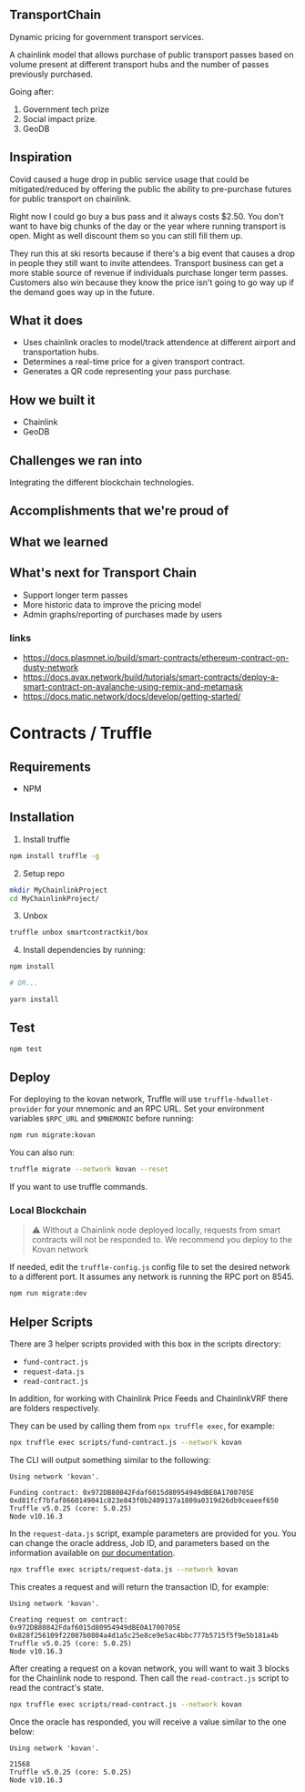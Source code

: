 ## TransportChain

Dynamic pricing for government transport services.

A chainlink model that allows purchase of public transport passes based on volume present at different transport hubs and the number of passes previously purchased.

Going after:

1. Government tech prize
2. Social impact prize.
3. GeoDB

## Inspiration

Covid caused a huge drop in public service usage that could be mitigated/reduced by offering the public the ability to pre-purchase futures for public transport on chainlink.

Right now I could go buy a bus pass and it always costs $2.50.
You don't want to have big chunks of the day or the year where running transport is open. Might as well discount them so you can still fill them up.

They run this at ski resorts because if there's a big event that causes a drop in people they still want to invite attendees. Transport business can get a more stable source of revenue if individuals purchase longer term passes. Customers also win because they know the price isn't going to go way up if the demand goes way up in the future.

## What it does

- Uses chainlink oracles to model/track attendence at different airport and transportation hubs.
- Determines a real-time price for a given transport contract.
- Generates a QR code representing your pass purchase.

## How we built it

- Chainlink
- GeoDB

## Challenges we ran into

Integrating the different blockchain technologies.

## Accomplishments that we're proud of

## What we learned

## What's next for Transport Chain

- Support longer term passes
- More historic data to improve the pricing model
- Admin graphs/reporting of purchases made by users

### links

- https://docs.plasmnet.io/build/smart-contracts/ethereum-contract-on-dusty-network
- https://docs.avax.network/build/tutorials/smart-contracts/deploy-a-smart-contract-on-avalanche-using-remix-and-metamask
- https://docs.matic.network/docs/develop/getting-started/

# Contracts / Truffle

## Requirements

- NPM

## Installation

1. Install truffle

```bash
npm install truffle -g
```

2. Setup repo

```bash
mkdir MyChainlinkProject
cd MyChainlinkProject/
```

3. Unbox

```bash
truffle unbox smartcontractkit/box
```

4. Install dependencies by running:

```bash
npm install

# OR...

yarn install
```

## Test

```bash
npm test
```

## Deploy

For deploying to the kovan network, Truffle will use `truffle-hdwallet-provider` for your mnemonic and an RPC URL. Set your environment variables `$RPC_URL` and `$MNEMONIC` before running:

```bash
npm run migrate:kovan
```

You can also run:

```bash
truffle migrate --network kovan --reset
```

If you want to use truffle commands.

### Local Blockchain

> :warning: Without a Chainlink node deployed locally, requests from smart contracts will not be responded to. We recommend you deploy to the Kovan network

If needed, edit the `truffle-config.js` config file to set the desired network to a different port. It assumes any network is running the RPC port on 8545.

```bash
npm run migrate:dev
```

## Helper Scripts

There are 3 helper scripts provided with this box in the scripts directory:

- `fund-contract.js`
- `request-data.js`
- `read-contract.js`

In addition, for working with Chainlink Price Feeds and ChainlinkVRF there are folders respectively.

They can be used by calling them from `npx truffle exec`, for example:

```bash
npx truffle exec scripts/fund-contract.js --network kovan
```

The CLI will output something similar to the following:

```
Using network 'kovan'.

Funding contract: 0x972DB80842Fdaf6015d80954949dBE0A1700705E
0xd81fcf7bfaf8660149041c823e843f0b2409137a1809a0319d26db9ceaeef650
Truffle v5.0.25 (core: 5.0.25)
Node v10.16.3
```

In the `request-data.js` script, example parameters are provided for you. You can change the oracle address, Job ID, and parameters based on the information available on [our documentation](https://docs.chain.link/docs/testnet-oracles).

```bash
npx truffle exec scripts/request-data.js --network kovan
```

This creates a request and will return the transaction ID, for example:

```
Using network 'kovan'.

Creating request on contract: 0x972DB80842Fdaf6015d80954949dBE0A1700705E
0x828f256109f22087b0804a4d1a5c25e8ce9e5ac4bbc777b5715f5f9e5b181a4b
Truffle v5.0.25 (core: 5.0.25)
Node v10.16.3
```

After creating a request on a kovan network, you will want to wait 3 blocks for the Chainlink node to respond. Then call the `read-contract.js` script to read the contract's state.

```bash
npx truffle exec scripts/read-contract.js --network kovan
```

Once the oracle has responded, you will receive a value similar to the one below:

```
Using network 'kovan'.

21568
Truffle v5.0.25 (core: 5.0.25)
Node v10.16.3
```
